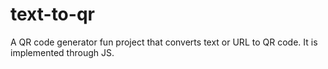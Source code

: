 # text-to-qr
A QR code generator fun project that converts text or URL to QR code. It is implemented through JS.
